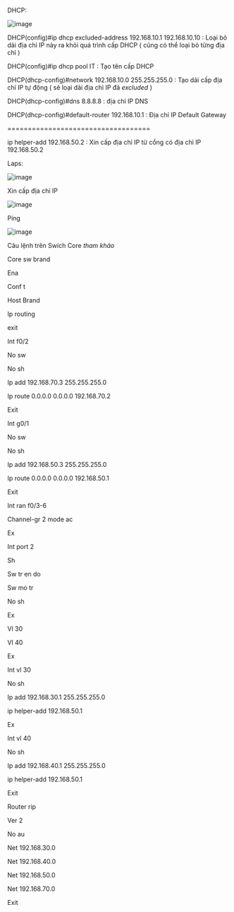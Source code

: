 DHCP:

![image](https://user-images.githubusercontent.com/50360416/196613060-fc18796f-5623-44a8-a45e-6079756d06f7.png)

DHCP(config)#ip dhcp excluded-address 192.168.10.1 192.168.10.10   : Loại bỏ dải địa chỉ IP này ra khỏi quá trình cấp DHCP ( cũng có thể loại bỏ từng địa chỉ )

DHCP(config)#ip dhcp pool IT  : Tạo tên cấp DHCP

DHCP(dhcp-config)#network 192.168.10.0 255.255.255.0  : Tạo dải cấp địa chỉ IP tự động ( sẽ loại dải địa chỉ IP đã *excluded* )

DHCP(dhcp-config)#dns 8.8.8.8  : địa chỉ IP DNS

DHCP(dhcp-config)#default-router 192.168.10.1  : Địa chỉ IP Default Gateway


===================================

ip helper-add 192.168.50.2   : Xin cấp địa chỉ IP từ cổng có địa chỉ IP 192.168.50.2





Laps: 

![image](https://user-images.githubusercontent.com/50360416/196653227-684e417d-4353-4e64-894b-ad38d85cc747.png)


Xin cấp địa chỉ IP

![image](https://user-images.githubusercontent.com/50360416/196653401-715c056d-5052-4786-8a16-0dbe2216b716.png)


Ping 

![image](https://user-images.githubusercontent.com/50360416/196653539-ab454ec6-9470-45bc-827a-5c1ac9099dff.png)





Câu lệnh trên Swich Core *tham khảo*

Core sw brand

Ena

Conf t

Host Brand

Ip routing

exit

Int f0/2

No sw

No sh

Ip add 192.168.70.3 255.255.255.0

Ip route 0.0.0.0 0.0.0.0 192.168.70.2

Exit

Int g0/1

No sw

No sh

Ip add 192.168.50.3 255.255.255.0

Ip route 0.0.0.0 0.0.0.0 192.168.50.1

Exit

Int ran f0/3-6

Channel-gr 2 mode ac

Ex

Int port 2

Sh

Sw tr en do

Sw mo tr

No sh

Ex

Vl 30

Vl 40

Ex

Int vl 30

No sh

Ip add 192.168.30.1 255.255.255.0

ip helper-add 192.168.50.1

Ex

Int vl 40

No sh

Ip add 192.168.40.1 255.255.255.0

ip helper-add 192.168.50.1

Exit

Router rip

Ver 2

No au

Net 192.168.30.0

Net 192.168.40.0

Net 192.168.50.0

Net 192.168.70.0

Exit




